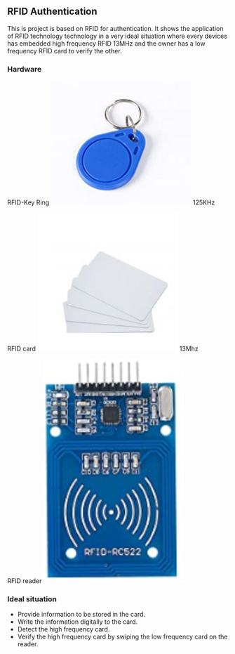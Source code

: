 ## RFID Authentication 

This is project is based on RFID for authentication. It shows the application of RFID technology technology 
in a very ideal situation where every devices has embedded high frequency RFID 13MHz and the owner has a low frequency
RFID card to verify the other.   


### Hardware
 RFID-Key Ring ![Key ring Image](https://github.com/EricoDeMecha/Pi_RFID-Based_security/blob/master/data/img/key_ring.jpg)
  125KHz
  
 RFID card ![card](https://github.com/EricoDeMecha/Pi_RFID-Based_security/blob/master/data/img/RFID_tags.png)
 13Mhz
 
 RFID reader ![reader](https://github.com/EricoDeMecha/Pi_RFID-Based_security/blob/master/data/img/card_reader.jpg)
 
 ### Ideal situation 

 * Provide information to be stored in the card.
 * Write the information digitally to the card.
 * Detect the high frequency card.
 * Verify the high frequency card by swiping the low frequency card on the reader.
 
 